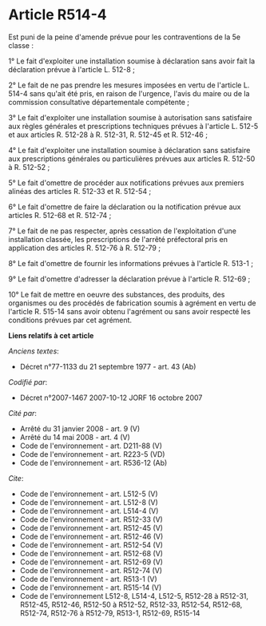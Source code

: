 # Article R514-4

Est puni de la peine d'amende prévue pour les contraventions de la 5e classe :

1° Le fait d'exploiter une installation soumise à déclaration sans avoir fait la déclaration prévue à l'article L. 512-8 ;

2° Le fait de ne pas prendre les mesures imposées en vertu de l'article L. 514-4 sans qu'ait été pris, en raison de
l'urgence, l'avis du maire ou de la commission consultative départementale compétente ;

3° Le fait d'exploiter une installation soumise à autorisation sans satisfaire aux règles générales et prescriptions
techniques prévues à l'article L. 512-5 et aux articles R. 512-28 à R. 512-31, R. 512-45 et R. 512-46 ;

4° Le fait d'exploiter une installation soumise à déclaration sans satisfaire aux prescriptions générales ou particulières
prévues aux articles R. 512-50 à R. 512-52 ;

5° Le fait d'omettre de procéder aux notifications prévues aux premiers alinéas des articles R. 512-33 et R. 512-54 ;

6° Le fait d'omettre de faire la déclaration ou la notification prévue aux articles R. 512-68 et R. 512-74 ;

7° Le fait de ne pas respecter, après cessation de l'exploitation d'une installation classée, les prescriptions de l'arrêté
préfectoral pris en application des articles R. 512-76 à R. 512-79 ;

8° Le fait d'omettre de fournir les informations prévues à l'article R. 513-1 ;

9° Le fait d'omettre d'adresser la déclaration prévue à l'article R. 512-69 ;

10° Le fait de mettre en oeuvre des substances, des produits, des organismes ou des procédés de fabrication soumis à agrément
en vertu de l'article R. 515-14 sans avoir obtenu l'agrément ou sans avoir respecté les conditions prévues par cet agrément.

**Liens relatifs à cet article**

_Anciens textes_:

  - Décret n°77-1133 du 21 septembre 1977 - art. 43 (Ab)

_Codifié par_:

  - Décret n°2007-1467 2007-10-12 JORF 16 octobre 2007

_Cité par_:

  - Arrêté du 31 janvier 2008 - art. 9 (V)
  - Arrêté du 14 mai 2008 - art. 4 (V)
  - Code de l'environnement - art. D211-88 (V)
  - Code de l'environnement - art. R223-5 (VD)
  - Code de l'environnement - art. R536-12 (Ab)

_Cite_:

  - Code de l'environnement - art. L512-5 (V)
  - Code de l'environnement - art. L512-8 (V)
  - Code de l'environnement - art. L514-4 (V)
  - Code de l'environnement - art. R512-33 (V)
  - Code de l'environnement - art. R512-45 (V)
  - Code de l'environnement - art. R512-46 (V)
  - Code de l'environnement - art. R512-54 (V)
  - Code de l'environnement - art. R512-68 (V)
  - Code de l'environnement - art. R512-69 (V)
  - Code de l'environnement - art. R512-74 (V)
  - Code de l'environnement - art. R513-1 (V)
  - Code de l'environnement - art. R515-14 (V)
  - Code de l'environnement L512-8, L514-4, L512-5, R512-28 à R512-31, R512-45, R512-46, R512-50 à R512-52, R512-33, R512-54, R512-68, R512-74, R512-76 à R512-79, R513-1, R512-69, R515-14
